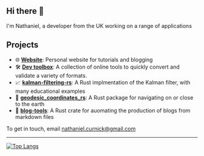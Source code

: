  ## Hi there 👋
I'm Nathaniel, a developer from the UK working on a range of applications

## Projects
- 🌐 **[Website](https://nathanielcurnick.xyz)**: Personal website for tutorials and blogging
- 🛠 [**Dev toolbox**](https://www.anbowell.com/dev-toolbox): A collection of online tools to quickly convert and validate a variety of formats.
- 📈 [**kalman-filtering-rs**](https://github.com/NathanielCurnick/kalman-filtering-rs): A Rust implmentation of the Kalman filter, with many educational examples
- 📍 [**geodesic_coordinates_rs**](https://github.com/NathanielCurnick/geodesic_coordinates_rs): A Rust package for navigating on or close to the earth
- 📂 [**blog-tools**](https://github.com/NathanielCurnick/blog-tools): A Rust crate for auomating the production of blogs from markdown files

To get in touch, email <nathaniel.curnick@gmail.com>

---

[![Top Langs](https://github-readme-stats.vercel.app/api/top-langs/?username=nathanielcurnick&hide=jupyter%20notebook&layout=compact)](https://github.com/anuraghazra/github-readme-stats)
